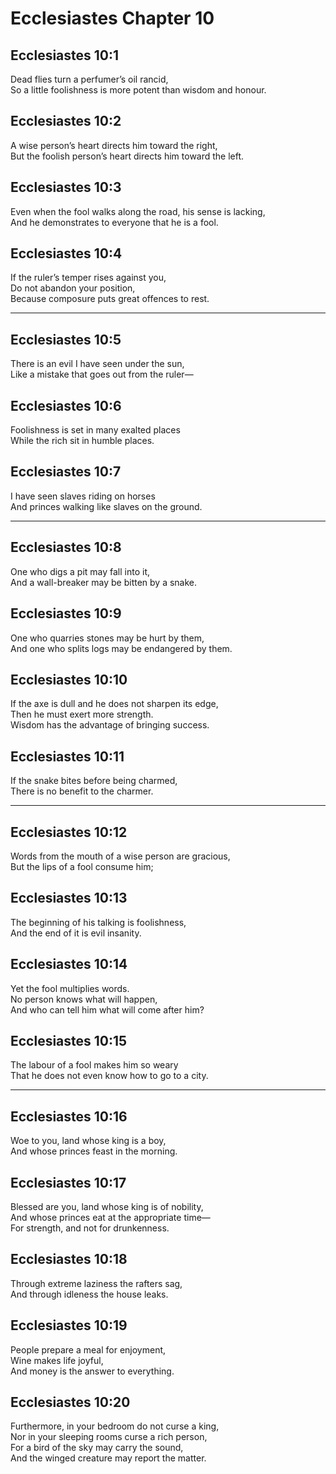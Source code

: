 # Ecclesiastes Chapter 10

## Ecclesiastes 10:1

Dead flies turn a perfumer’s oil rancid,  
So a little foolishness is more potent than wisdom and honour.

## Ecclesiastes 10:2

A wise person’s heart directs him toward the right,  
But the foolish person’s heart directs him toward the left.

## Ecclesiastes 10:3

Even when the fool walks along the road, his sense is lacking,  
And he demonstrates to everyone that he is a fool.

## Ecclesiastes 10:4

If the ruler’s temper rises against you,  
Do not abandon your position,  
Because composure puts great offences to rest.

---

## Ecclesiastes 10:5

There is an evil I have seen under the sun,  
Like a mistake that goes out from the ruler—

## Ecclesiastes 10:6

Foolishness is set in many exalted places  
While the rich sit in humble places.

## Ecclesiastes 10:7

I have seen slaves riding on horses  
And princes walking like slaves on the ground.

---

## Ecclesiastes 10:8

One who digs a pit may fall into it,  
And a wall-breaker may be bitten by a snake.

## Ecclesiastes 10:9

One who quarries stones may be hurt by them,  
And one who splits logs may be endangered by them.

## Ecclesiastes 10:10

If the axe is dull and he does not sharpen its edge,  
Then he must exert more strength.  
Wisdom has the advantage of bringing success.

## Ecclesiastes 10:11

If the snake bites before being charmed,  
There is no benefit to the charmer.

---

## Ecclesiastes 10:12

Words from the mouth of a wise person are gracious,  
But the lips of a fool consume him;

## Ecclesiastes 10:13

The beginning of his talking is foolishness,  
And the end of it is evil insanity.

## Ecclesiastes 10:14

Yet the fool multiplies words.  
No person knows what will happen,  
And who can tell him what will come after him?

## Ecclesiastes 10:15

The labour of a fool makes him so weary  
That he does not even know how to go to a city.

---

## Ecclesiastes 10:16

Woe to you, land whose king is a boy,  
And whose princes feast in the morning.

## Ecclesiastes 10:17

Blessed are you, land whose king is of nobility,  
And whose princes eat at the appropriate time—  
For strength, and not for drunkenness.

## Ecclesiastes 10:18

Through extreme laziness the rafters sag,  
And through idleness the house leaks.

## Ecclesiastes 10:19

People prepare a meal for enjoyment,  
Wine makes life joyful,  
And money is the answer to everything.

## Ecclesiastes 10:20

Furthermore, in your bedroom do not curse a king,  
Nor in your sleeping rooms curse a rich person,  
For a bird of the sky may carry the sound,  
And the winged creature may report the matter.
